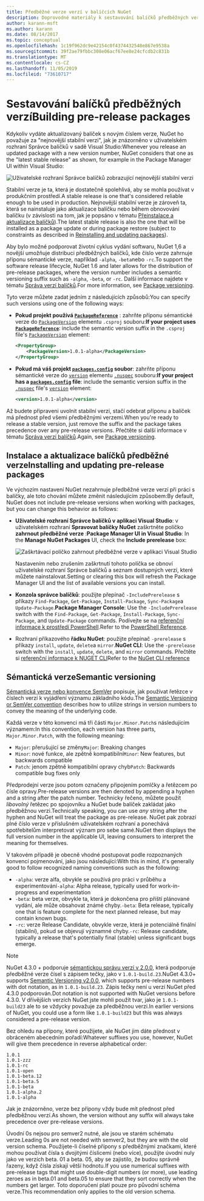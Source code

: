 ```yaml
---
title: Předběžné verze verzí v balíčcích NuGet
description: Doprovodné materiály k sestavování balíčků předběžných verzí
author: karann-msft
ms.author: karann
ms.date: 08/14/2017
ms.topic: conceptual
ms.openlocfilehash: 1c19f962dc9e42154c0f4374432548e867e9538a
ms.sourcegitcommit: 39f2ae79fbbc308e06acf67ee8e24cfcdb2c831b
ms.translationtype: MT
ms.contentlocale: cs-CZ
ms.lasthandoff: 11/05/2019
ms.locfileid: "73610717"
---
```

# <a name="building-pre-release-packages"></a><span data-ttu-id="70bac-103">Sestavování balíčků předběžných verzí</span><span class="sxs-lookup"><span data-stu-id="70bac-103">Building pre-release packages</span></span>

<span data-ttu-id="70bac-104">Kdykoliv vydáte aktualizovaný balíček s novým číslem verze, NuGet ho považuje za "nejnovější stabilní verzi", jak je znázorněno v uživatelském rozhraní Správce balíčků v sadě Visual Studio:</span><span class="sxs-lookup"><span data-stu-id="70bac-104">Whenever you release an updated package with a new version number, NuGet considers that one as the "latest stable release" as shown, for example in the Package Manager UI within Visual Studio:</span></span>

![Uživatelské rozhraní Správce balíčků zobrazující nejnovější stabilní verzi](media/Prerelease_01-LatestStable.png)

<span data-ttu-id="70bac-106">Stabilní verze je ta, která je dostatečně spolehlivá, aby se mohla používat v produkčním prostředí.</span><span class="sxs-lookup"><span data-stu-id="70bac-106">A stable release is one that's considered reliable enough to be used in production.</span></span> <span data-ttu-id="70bac-107">Nejnovější stabilní verze je zároveň ta, která se nainstaluje jako aktualizace balíčku nebo během obnovování balíčku (v závislosti na tom, jak je popsáno v tématu [Přeinstalace a aktualizace balíčků](../consume-packages/reinstalling-and-updating-packages.md)).</span><span class="sxs-lookup"><span data-stu-id="70bac-107">The latest stable release is also the one that will be installed as a package update or during package restore (subject to constraints as described in [Reinstalling and updating packages](../consume-packages/reinstalling-and-updating-packages.md)).</span></span>

<span data-ttu-id="70bac-108">Aby bylo možné podporovat životní cyklus vydání softwaru, NuGet 1,6 a novější umožňuje distribuci předběžných balíčků, kde číslo verze zahrnuje příponu sémantické verze, například `-alpha`, `-beta`nebo `-rc`.</span><span class="sxs-lookup"><span data-stu-id="70bac-108">To support the software release lifecycle, NuGet 1.6 and later allows for the distribution of pre-release packages, where the version number includes a semantic versioning suffix such as `-alpha`, `-beta`, or `-rc`.</span></span> <span data-ttu-id="70bac-109">Další informace najdete v tématu [Správa verzí balíčků](../concepts/package-versioning.md#pre-release-versions).</span><span class="sxs-lookup"><span data-stu-id="70bac-109">For more information, see [Package versioning](../concepts/package-versioning.md#pre-release-versions).</span></span>

<span data-ttu-id="70bac-110">Tyto verze můžete zadat jedním z následujících způsobů:</span><span class="sxs-lookup"><span data-stu-id="70bac-110">You can specify such versions using one of the following ways:</span></span>

- <span data-ttu-id="70bac-111">**Pokud projekt používá [`PackageReference`](../consume-packages/package-references-in-project-files.md)** : zahrňte příponu sémantické verze do [`PackageVersion`](/dotnet/core/tools/csproj.md#packageversion) elementu `.csproj` souboru:</span><span class="sxs-lookup"><span data-stu-id="70bac-111">**If your project uses [`PackageReference`](../consume-packages/package-references-in-project-files.md)**: include the semantic version suffix in the `.csproj` file's [`PackageVersion`](/dotnet/core/tools/csproj.md#packageversion) element:</span></span>

    ```xml
    <PropertyGroup>
        <PackageVersion>1.0.1-alpha</PackageVersion>
    </PropertyGroup>
    ```

- <span data-ttu-id="70bac-112">**Pokud má váš projekt [`packages.config`](../reference/packages-config.md) soubor**: zahrňte příponu sémantické verze do [`version`](../reference/nuspec.md#version) elementu [`.nuspec`](../reference/nuspec.md) souboru:</span><span class="sxs-lookup"><span data-stu-id="70bac-112">**If your project has a [`packages.config`](../reference/packages-config.md) file**: include the semantic version suffix in the [`.nuspec`](../reference/nuspec.md) file's [`version`](../reference/nuspec.md#version) element:</span></span>

    ```xml
    <version>1.0.1-alpha</version>
    ```

<span data-ttu-id="70bac-113">Až budete připraveni uvolnit stabilní verzi, stačí odebrat příponu a balíček má přednost před všemi předběžnými verzemi.</span><span class="sxs-lookup"><span data-stu-id="70bac-113">When you're ready to release a stable version, just remove the suffix and the package takes precedence over any pre-release versions.</span></span> <span data-ttu-id="70bac-114">Přečtěte si další informace v tématu [Správa verzí balíčků](../concepts/package-versioning.md#pre-release-versions).</span><span class="sxs-lookup"><span data-stu-id="70bac-114">Again, see [Package versioning](../concepts/package-versioning.md#pre-release-versions).</span></span>

## <a name="installing-and-updating-pre-release-packages"></a><span data-ttu-id="70bac-115">Instalace a aktualizace balíčků předběžné verze</span><span class="sxs-lookup"><span data-stu-id="70bac-115">Installing and updating pre-release packages</span></span>

<span data-ttu-id="70bac-116">Ve výchozím nastavení NuGet nezahrnuje předběžné verze verzí při práci s balíčky, ale toto chování můžete změnit následujícím způsobem:</span><span class="sxs-lookup"><span data-stu-id="70bac-116">By default, NuGet does not include pre-release versions when working with packages, but you can change this behavior as follows:</span></span>

- <span data-ttu-id="70bac-117">**Uživatelské rozhraní Správce balíčků v aplikaci Visual Studio**: v uživatelském rozhraní **Spravovat balíčky NuGet** zaškrtněte políčko **zahrnout předběžné verze** :</span><span class="sxs-lookup"><span data-stu-id="70bac-117">**Package Manager UI in Visual Studio**: In the **Manage NuGet Packages** UI, check the **Include prerelease** box:</span></span>

    ![Zaškrtávací políčko zahrnout předběžné verze v aplikaci Visual Studio](media/Prerelease_02-CheckPrerelease.png)

    <span data-ttu-id="70bac-119">Nastavením nebo zrušením zaškrtnutí tohoto políčka se obnoví uživatelské rozhraní Správce balíčků a seznam dostupných verzí, které můžete nainstalovat.</span><span class="sxs-lookup"><span data-stu-id="70bac-119">Setting or clearing this box will refresh the Package Manager UI and the list of available versions you can install.</span></span>

- <span data-ttu-id="70bac-120">**Konzola správce balíčků**: použijte přepínač `-IncludePrerelease` s příkazy `Find-Package`, `Get-Package`, `Install-Package`, `Sync-Package`a `Update-Package`.</span><span class="sxs-lookup"><span data-stu-id="70bac-120">**Package Manager Console**: Use the `-IncludePrerelease` switch with the `Find-Package`, `Get-Package`, `Install-Package`, `Sync-Package`, and `Update-Package` commands.</span></span> <span data-ttu-id="70bac-121">Podívejte se na [referenční informace k prostředí PowerShell](../reference/powershell-reference.md).</span><span class="sxs-lookup"><span data-stu-id="70bac-121">Refer to the [PowerShell Reference](../reference/powershell-reference.md).</span></span>

- <span data-ttu-id="70bac-122">Rozhraní příkazového **řádku NuGet**: použijte přepínač `-prerelease` s příkazy `install`, `update`, `delete`a `mirror`.</span><span class="sxs-lookup"><span data-stu-id="70bac-122">**NuGet CLI**: Use the `-prerelease` switch with the `install`, `update`, `delete`, and `mirror` commands.</span></span> <span data-ttu-id="70bac-123">Přečtěte si [referenční informace k NUGET CLI](../reference/nuget-exe-cli-reference.md)</span><span class="sxs-lookup"><span data-stu-id="70bac-123">Refer to the [NuGet CLI reference](../reference/nuget-exe-cli-reference.md)</span></span>

## <a name="semantic-versioning"></a><span data-ttu-id="70bac-124">Sémantická verze</span><span class="sxs-lookup"><span data-stu-id="70bac-124">Semantic versioning</span></span>

<span data-ttu-id="70bac-125">[Sémantická verze nebo konvence SemVer](https://semver.org/spec/v1.0.0.html) popisuje, jak používat řetězce v číslech verzí k vyjádření významu základního kódu.</span><span class="sxs-lookup"><span data-stu-id="70bac-125">The [Semantic Versioning or SemVer convention](https://semver.org/spec/v1.0.0.html) describes how to utilize strings in version numbers to convey the meaning of the underlying code.</span></span>

<span data-ttu-id="70bac-126">Každá verze v této konvenci má tři části `Major.Minor.Patch`s následujícím významem:</span><span class="sxs-lookup"><span data-stu-id="70bac-126">In this convention, each version has three parts, `Major.Minor.Patch`, with the following meaning:</span></span>

- <span data-ttu-id="70bac-127">`Major`: přerušující se změny</span><span class="sxs-lookup"><span data-stu-id="70bac-127">`Major`: Breaking changes</span></span>
- <span data-ttu-id="70bac-128">`Minor`: nové funkce, ale zpětně kompatibilní</span><span class="sxs-lookup"><span data-stu-id="70bac-128">`Minor`: New features, but backwards compatible</span></span>
- <span data-ttu-id="70bac-129">`Patch`: jenom zpětně kompatibilní opravy chyb</span><span class="sxs-lookup"><span data-stu-id="70bac-129">`Patch`: Backwards compatible bug fixes only</span></span>

<span data-ttu-id="70bac-130">Předprodejní verze jsou potom označeny připojením pomlčky a řetězcem po čísle opravy.</span><span class="sxs-lookup"><span data-stu-id="70bac-130">Pre-release versions are then denoted by appending a hyphen and a string after the patch number.</span></span> <span data-ttu-id="70bac-131">Technicky řečeno, můžete použít *libovolný* řetězec po spojovníku a NuGet bude balíček zakládat jako předběžnou verzi.</span><span class="sxs-lookup"><span data-stu-id="70bac-131">Technically speaking, you can use *any* string after the hyphen and NuGet will treat the package as pre-release.</span></span> <span data-ttu-id="70bac-132">NuGet pak zobrazí plné číslo verze v příslušném uživatelském rozhraní a ponechává spotřebitelům interpretovat význam pro sebe samé.</span><span class="sxs-lookup"><span data-stu-id="70bac-132">NuGet then displays the full version number in the applicable UI, leaving consumers to interpret the meaning for themselves.</span></span>

<span data-ttu-id="70bac-133">V takovém případě je obecně vhodné postupovat podle rozpoznaných konvencí pojmenování, jako jsou následující:</span><span class="sxs-lookup"><span data-stu-id="70bac-133">With this in mind, it's generally good to follow recognized naming conventions such as the following:</span></span>

- <span data-ttu-id="70bac-134">`-alpha`: verze alfa, obvykle se používá pro práci v průběhu a experimentování</span><span class="sxs-lookup"><span data-stu-id="70bac-134">`-alpha`: Alpha release, typically used for work-in-progress and experimentation</span></span>
- <span data-ttu-id="70bac-135">`-beta`: beta verze, obvykle ta, která je dokončena pro příští plánované vydání, ale může obsahovat známé chyby.</span><span class="sxs-lookup"><span data-stu-id="70bac-135">`-beta`: Beta release, typically one that is feature complete for the next planned release, but may contain known bugs.</span></span>
- <span data-ttu-id="70bac-136">`-rc`: verze Release Candidate, obvykle verze, která je potenciálně finální (stabilní), pokud se objevují významné chyby.</span><span class="sxs-lookup"><span data-stu-id="70bac-136">`-rc`: Release candidate, typically a release that's potentially final (stable) unless significant bugs emerge.</span></span>

> [!Note]
> <span data-ttu-id="70bac-137">NuGet 4.3.0 + podporuje [sémantickou správu verzí v 2.0.0](https://semver.org/spec/v2.0.0.html), která podporuje předběžné verze čísel s zápisem tečky, jako v `1.0.1-build.23`.</span><span class="sxs-lookup"><span data-stu-id="70bac-137">NuGet 4.3.0+ supports [Semantic Versioning v2.0.0](https://semver.org/spec/v2.0.0.html), which supports pre-release numbers with dot notation, as in `1.0.1-build.23`.</span></span> <span data-ttu-id="70bac-138">Zápis tečky není u verzí NuGet před 4.3.0 podporován.</span><span class="sxs-lookup"><span data-stu-id="70bac-138">Dot notation is not supported with NuGet versions before 4.3.0.</span></span> <span data-ttu-id="70bac-139">V dřívějších verzích NuGet jste mohli použít tvar, jako je `1.0.1-build23` ale to se vždycky považuje za předběžnou verzi.</span><span class="sxs-lookup"><span data-stu-id="70bac-139">In earlier versions of NuGet, you could use a form like `1.0.1-build23` but this was always considered a pre-release version.</span></span>

<span data-ttu-id="70bac-140">Bez ohledu na přípony, které použijete, ale NuGet jim dáte přednost v obráceném abecedním pořadí:</span><span class="sxs-lookup"><span data-stu-id="70bac-140">Whatever suffixes you use, however, NuGet will give them precedence in reverse alphabetical order:</span></span>

    1.0.1
    1.0.1-zzz
    1.0.1-rc
    1.0.1-open
    1.0.1-beta.12
    1.0.1-beta.5
    1.0.1-beta
    1.0.1-alpha.2
    1.0.1-alpha

<span data-ttu-id="70bac-141">Jak je znázorněno, verze bez přípony vždy bude mít přednost před předběžnou verzí.</span><span class="sxs-lookup"><span data-stu-id="70bac-141">As shown, the version without any suffix will always take precedence over pre-release versions.</span></span>

<span data-ttu-id="70bac-142">Úvodní 0s nejsou pro semver2 nutné, ale jsou ve starém schématu verze.</span><span class="sxs-lookup"><span data-stu-id="70bac-142">Leading 0s are not needed with semver2, but they are with the old version schema.</span></span> <span data-ttu-id="70bac-143">Použijete-li číselné přípony s předběžnými značkami, které mohou používat čísla s dvojitými číslicemi (nebo více), použijte úvodní nuly jako ve verzích beta. 01 a beta. 05, aby se zajistilo, že budou správně řazeny, když čísla získají větší hodnotu.</span><span class="sxs-lookup"><span data-stu-id="70bac-143">If you use numerical suffixes with pre-release tags that might use double-digit numbers (or more), use leading zeroes as in beta.01 and beta.05 to ensure that they sort correctly when the numbers get larger.</span></span> <span data-ttu-id="70bac-144">Toto doporučení platí pouze pro původní schéma verze.</span><span class="sxs-lookup"><span data-stu-id="70bac-144">This recommendation only applies to the old version schema.</span></span>
